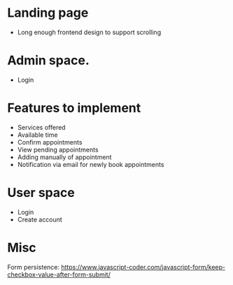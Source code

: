 # Landing page
- Long enough frontend design to support scrolling 

# Admin space.
- Login

# Features to implement
- Services offered
- Available time
- Confirm appointments
- View pending appointments
- Adding manually of appointment
- Notification via email for newly book appointments

# User space
- Login
- Create account

# Misc
Form persistence:
https://www.javascript-coder.com/javascript-form/keep-checkbox-value-after-form-submit/

